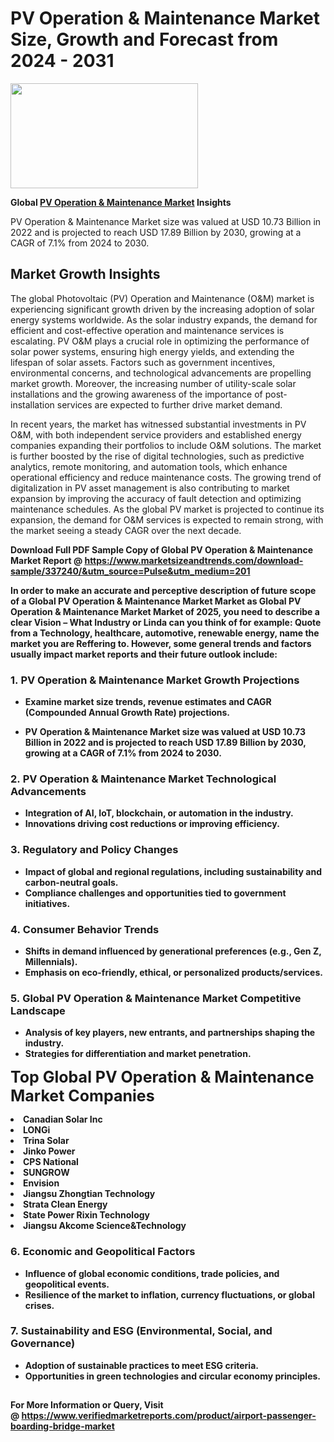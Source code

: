 <H1>PV Operation & Maintenance Market Size, Growth and Forecast from 2024 - 2031</H1><img class="aligncenter size-medium wp-image-584254" src="https://thirdeyenews.in/wp-content/uploads/2024/09/Global-Market-Research-300x168.jpeg" alt="" width="300" height="168" /><p><strong>Global&nbsp;<a href="https://www.marketsizeandtrends.com/download-sample/337240/&amp;utm_source=Pulse&amp;utm_medium=201">PV Operation & Maintenance Market</a> Insights</strong></p><p>PV Operation & Maintenance Market size was valued at USD 10.73 Billion in 2022 and is projected to reach USD 17.89 Billion by 2030, growing at a CAGR of 7.1% from 2024 to 2030.</p><p><h2>Market Growth Insights</h2> <p>The global Photovoltaic (PV) Operation and Maintenance (O&M) market is experiencing significant growth driven by the increasing adoption of solar energy systems worldwide. As the solar industry expands, the demand for efficient and cost-effective operation and maintenance services is escalating. PV O&M plays a crucial role in optimizing the performance of solar power systems, ensuring high energy yields, and extending the lifespan of solar assets. Factors such as government incentives, environmental concerns, and technological advancements are propelling market growth. Moreover, the increasing number of utility-scale solar installations and the growing awareness of the importance of post-installation services are expected to further drive market demand.</p> <p><strong></strong></p> <p>In recent years, the market has witnessed substantial investments in PV O&M, with both independent service providers and established energy companies expanding their portfolios to include O&M solutions. The market is further boosted by the rise of digital technologies, such as predictive analytics, remote monitoring, and automation tools, which enhance operational efficiency and reduce maintenance costs. The growing trend of digitalization in PV asset management is also contributing to market expansion by improving the accuracy of fault detection and optimizing maintenance schedules. As the global PV market is projected to continue its expansion, the demand for O&M services is expected to remain strong, with the market seeing a steady CAGR over the next decade. <p><strong></p><p><span class=""><strong>Download Full PDF Sample Copy of Global PV Operation & Maintenance Market Report</strong> @ <a href="https://www.marketsizeandtrends.com/download-sample/337240/&amp;utm_source=Pulse&amp;utm_medium=201" target="_blank">https://www.marketsizeandtrends.com/download-sample/337240/&amp;utm_source=Pulse&amp;utm_medium=201</a></span></p><p>In order to make an accurate and perceptive description of future scope of a Global&nbsp;PV Operation & Maintenance Market Market as Global&nbsp;PV Operation & Maintenance Market Market of 2025, you need to describe a clear Vision &ndash; What Industry or Linda can you think of for example: Quote from a Technology, healthcare, automotive, renewable energy, name the market you are Reffering to. However, some general trends and factors usually impact market reports and their future outlook include:</p><h3>1.&nbsp;<strong>PV Operation & Maintenance Market Growth Projections</strong></h3><ul><li>Examine market size trends, revenue estimates and CAGR (Compounded Annual Growth Rate) projections.</li><li><p>PV Operation & Maintenance Market size was valued at USD 10.73 Billion in 2022 and is projected to reach USD 17.89 Billion by 2030, growing at a CAGR of 7.1% from 2024 to 2030.</p></li></ul><h3>2.&nbsp;<strong>PV Operation & Maintenance Market Technological Advancements</strong></h3><ul><li>Integration of AI, IoT, blockchain, or automation in the industry.</li><li>Innovations driving cost reductions or improving efficiency.</li></ul><h3>3.&nbsp;<strong>Regulatory and Policy Changes</strong></h3><ul><li>Impact of global and regional regulations, including sustainability and carbon-neutral goals.</li><li>Compliance challenges and opportunities tied to government initiatives.</li></ul><h3>4.&nbsp;<strong>Consumer Behavior Trends</strong></h3><ul><li>Shifts in demand influenced by generational preferences (e.g., Gen Z, Millennials).</li><li>Emphasis on eco-friendly, ethical, or personalized products/services.</li></ul><h3>5.&nbsp;<strong>Global PV Operation & Maintenance Market Competitive Landscape</strong></h3><ul><li>Analysis of key players, new entrants, and partnerships shaping the industry.</li><li>Strategies for differentiation and market penetration.</li></ul><p data-pm-slice="1 1 []"><span style="color: inherit; font-family: inherit; font-size: 25px;">Top Global PV Operation & Maintenance Market Companies</span></p><div class="" data-test-id=""><p><li>Canadian Solar Inc</li><li> LONGi</li><li> Trina Solar</li><li> Jinko Power</li><li> CPS National</li><li> SUNGROW</li><li> Envision</li><li> Jiangsu Zhongtian Technology</li><li> Strata Clean Energy</li><li> State Power Rixin Technology</li><li> Jiangsu Akcome Science&Technology</li></p></div><h3>6.&nbsp;<strong>Economic and Geopolitical Factors</strong></h3><ul><li>Influence of global economic conditions, trade policies, and geopolitical events.</li><li>Resilience of the market to inflation, currency fluctuations, or global crises.</li></ul><h3>7.&nbsp;<strong>Sustainability and ESG (Environmental, Social, and Governance)</strong></h3><ul><li>Adoption of sustainable practices to meet ESG criteria.</li><li>Opportunities in green technologies and circular economy principles.</li></ul><h2><strong style="font-size: 14px;">For More Information or Query, Visit @&nbsp;</strong><a style="background-color: #ffffff; font-size: 14px;" href="https://www.marketsizeandtrends.com/report/pv-operation-maintenance-market/" target="_blank">https://www.verifiedmarketreports.com/product/airport-passenger-boarding-bridge-market</a></h2>
